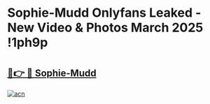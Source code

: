 # Sophie-Mudd Onlyfans Leaked - New Video & Photos March 2025 !1ph9p

# <h2><a href="https://1fuzv7.iuczelnia.edu.pl?title=Sophie-Mudd&ref=1ph9p">🔗👉 🔴 Sophie-Mudd</a></h2>

[![acn](https://github.com/user-attachments/assets/0f9c940e-d8b0-45ae-aac7-cd30a18b3e1c)](https://1fuzv7.iuczelnia.edu.pl?title=Sophie-Mudd&ref=1ph9p)

